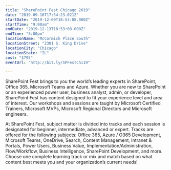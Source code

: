 ```yaml
---
title: "SharePoint Fest Chicago 2019"
date: "2019-09-16T17:54:23.021Z"
startDate: "2019-12-09T18:53:08.000Z"
startTime: "9:00am"
endDate: "2019-12-13T18:53:08.000Z"
endTime: "5:00pm"
locationName: "McCormick Place South"
locationStreet: "2301 S. King Drive"
locationCity: "Chicago"
locationState: "IL"
cost: "$795"
eventUrl: "http://bit.ly/SPFestChi19"

---
```


SharePoint Fest brings to you the world’s leading experts in SharePoint, Office 365, Microsoft Teams and Azure. Whether you are new to SharePoint or an experienced power user, business analyst, admin, or developer, SharePoint Fest has content designed to fit your experience level and area of interest. Our workshops and sessions are taught by Microsoft Certified Trainers, Microsoft MVPs, Microsoft Regional Directors and Microsoft engineers.

At SharePoint Fest, subject matter is divided into tracks and each session is designated for beginner, intermediate, advanced or expert. Tracks are offered for the following subjects: Office 365, Azure / O365 Development, Microsoft Teams, OneDrive, Search, Content Management, Intranet & Portals, Power Users, Business Value, Implementation/Administration, Flow/Workflow, Business Intelligence, SharePoint Development, and more. Choose one complete learning track or mix and match based on what content best meets you and your organization’s current needs!



